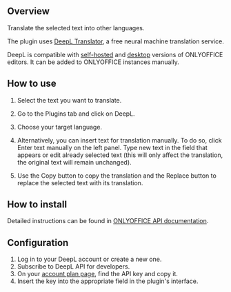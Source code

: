 ## Overview

Translate the selected text into other languages.

The plugin uses [DeepL Translator](https://www.deepl.com/translator), a free neural machine translation service.

DeepL is compatible with [self-hosted](https://github.com/ONLYOFFICE/DocumentServer) and [desktop](https://github.com/ONLYOFFICE/DesktopEditors) versions of ONLYOFFICE editors. It can be added to ONLYOFFICE instances manually.

## How to use

1. Select the text you want to translate.

2. Go to the Plugins tab and click on DeepL.

3. Choose your target language.

4. Alternatively, you can insert text for translation manually. To do so, click Enter text manually on the left panel. Type new text in the field that appears or edit already selected text (this will only affect the translation, the original text will remain unchanged).

5. Use the Copy button to copy the translation and the Replace button to replace the selected text with its translation.

## How to install

Detailed instructions can be found in [ONLYOFFICE API documentation](https://api.onlyoffice.com/plugin/installation).

## Configuration

1. Log in to your DeepL account or create a new one.
2. Subscribe to DeepL API for developers.
3. On your [account plan page](https://www.deepl.com/pro-account/plan), find the API key and copy it.
4. Insert the key into the appropriate field in the plugin's interface.

